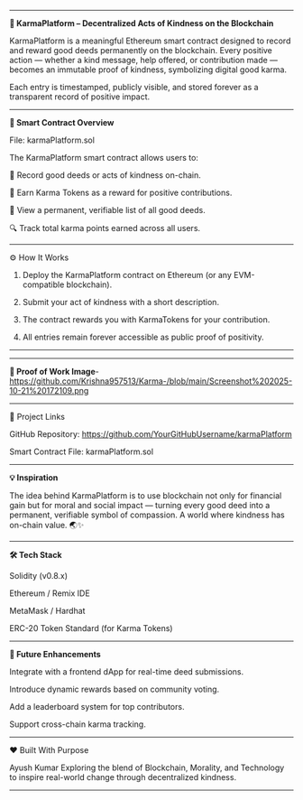 
---
**🌿 KarmaPlatform – Decentralized Acts of Kindness on the Blockchain**

KarmaPlatform is a meaningful Ethereum smart contract designed to record and reward good deeds permanently on the blockchain.
Every positive action — whether a kind message, help offered, or contribution made — becomes an immutable proof of kindness, symbolizing digital good karma.

Each entry is timestamped, publicly visible, and stored forever as a transparent record of positive impact.


---

**🧩 Smart Contract Overview**

File: karmaPlatform.sol

The KarmaPlatform smart contract allows users to:

🌱 Record good deeds or acts of kindness on-chain.

💎 Earn Karma Tokens as a reward for positive contributions.

🧾 View a permanent, verifiable list of all good deeds.

🔍 Track total karma points earned across all users.



---

⚙ How It Works

1. Deploy the KarmaPlatform contract on Ethereum (or any EVM-compatible blockchain).


2. Submit your act of kindness with a short description.


3. The contract rewards you with KarmaTokens for your contribution.


4. All entries remain forever accessible as public proof of positivity.




---


---

**📸 Proof of Work Image**-https://github.com/Krishna957513/Karma-/blob/main/Screenshot%202025-10-21%20172109.png




---

🔗 Project Links

GitHub Repository: https://github.com/YourGitHubUsername/karmaPlatform

Smart Contract File: karmaPlatform.sol



---

**💡 Inspiration**

The idea behind KarmaPlatform is to use blockchain not only for financial gain but for moral and social impact — turning every good deed into a permanent, verifiable symbol of compassion.
A world where kindness has on-chain value. 🌏✨


---

**🛠 Tech Stack**

Solidity (v0.8.x)

Ethereum / Remix IDE

MetaMask / Hardhat

ERC-20 Token Standard (for Karma Tokens)



---

**🚀 Future Enhancements**

Integrate with a frontend dApp for real-time deed submissions.

Introduce dynamic rewards based on community voting.

Add a leaderboard system for top contributors.

Support cross-chain karma tracking.



---

❤ Built With Purpose

Ayush Kumar
Exploring the blend of Blockchain, Morality, and Technology to inspire real-world change through decentralized kindness.


---
